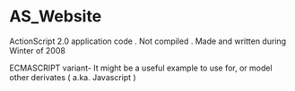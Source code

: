 AS_Website
=============

ActionScript 2.0  application code . Not compiled . Made and written during Winter of 2008

ECMASCRIPT variant- It might be a useful example to use for, or model  other derivates ( a.ka. Javascript ) 
